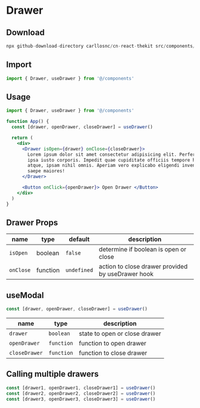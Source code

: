 # Drawer

## Download

```c
npx github-download-directory carllosnc/cn-react-thekit src/components/Drawer
```

## Import

```jsx
import { Drawer, useDrawer } from '@/components'
```

## Usage

```jsx
import { Drawer, useDrawer } from '@/components'

function App() {
  const [drawer, openDrawer, closeDrawer] = useDrawer()

  return (
    <div>
      <Drawer isOpen={drawer} onClose={closeDrawer}>
        Lorem ipsum dolor sit amet consectetur adipisicing elit. Perferendis
        ipsa iusto corporis. Impedit quae cupiditate officiis tempore harum hic
        atque, ipsam nihil omnis. Aperiam vero explicabo eligendi inventore
        saepe maiores!
      </Drawer>

      <Button onClick={openDrawer}> Open Drawer </Button>
    </div>
  )
}
```

## Drawer Props

| name      | type     | default     | description                                       |
| --------- | -------- | ----------- | ------------------------------------------------- |
| `isOpen`  | boolean  | `false`     | determine if boolean is open or close             |
| `onClose` | function | `undefined` | action to close drawer provided by useDrawer hook |

## useModal

```javascript
const [drawer, openDrawer, closeDrawer] = useDrawer()
```

| name          | type       | description                   |
| ------------- | ---------- | ----------------------------- |
| `drawer`      | `boolean`  | state to open or close drawer |
| `openDrawer`  | `function` | function to open drawer       |
| `closeDrawer` | `function` | function to close drawer      |

## Calling multiple drawers

```javascript
const [drawer1, openDrawer1, closeDrawer1] = useDrawer()
const [drawer2, openDrawer2, closeDrawer2] = useDrawer()
const [drawer3, openDrawer3, closeDrawer3] = useDrawer()
```
